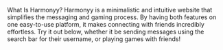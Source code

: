 What Is Harmonyy?
Harmonyy is a minimalistic and intuitive website that simplifies the messaging and gaming process. By having both features on one easy-to-use platform, it makes connecting with friends incredibly effortless. Try it out below, whether it be sending messages using the search bar for their username, or playing games with friends!
